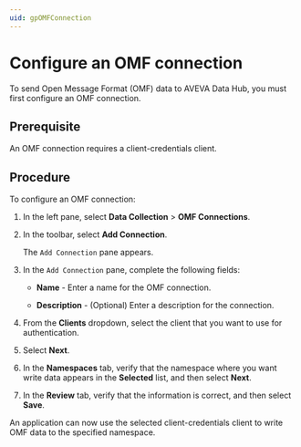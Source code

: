 ```yaml
---
uid: gpOMFConnection
---
```


# Configure an OMF connection

To send Open Message Format (OMF) data to AVEVA Data Hub, you must first configure an OMF connection. 

## Prerequisite

An OMF connection requires a client-credentials client.

## Procedure

To configure an OMF connection:

1. In the left pane, select **Data Collection** > **OMF Connections**.

2. In the toolbar, select **Add Connection**.

   The `Add Connection` pane appears.

1. In the `Add Connection` pane, complete the following fields:

   - **Name** - Enter a name for the OMF connection.

   - **Description** - (Optional) Enter a description for the connection.

1. From the **Clients** dropdown, select the client that you want to use for authentication.

1. Select **Next**.

1. In the **Namespaces** tab, verify that the namespace where you want write data appears in the **Selected** list, and then select **Next**.

1. In the **Review** tab, verify that the information is correct, and then select **Save**.  

An application can now use the selected client-credentials client to write OMF data to the specified namespace.
